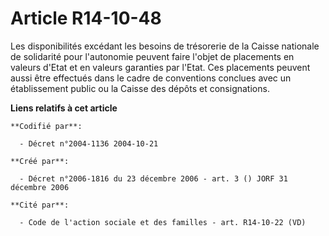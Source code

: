 # Article R14-10-48

Les disponibilités excédant les besoins de trésorerie de la Caisse nationale de solidarité pour l'autonomie peuvent faire
l'objet de placements en valeurs d'Etat et en valeurs garanties par l'Etat. Ces placements peuvent aussi être effectués dans
le cadre de conventions conclues avec un établissement public ou la Caisse des dépôts et consignations.

**Liens relatifs à cet article**

	**Codifié par**:

	  - Décret n°2004-1136 2004-10-21

	**Créé par**:

	  - Décret n°2006-1816 du 23 décembre 2006 - art. 3 () JORF 31 décembre 2006

	**Cité par**:

	  - Code de l'action sociale et des familles - art. R14-10-22 (VD)
